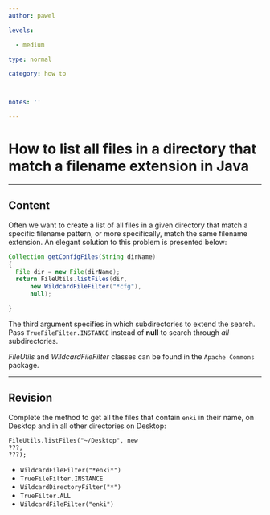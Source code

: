 ```yaml
---
author: pawel

levels:

  - medium

type: normal

category: how to



notes: ''

---
```


# How to list all files in a directory that match a filename extension in Java

---
## Content

Often we want to create a list of all files in a given directory that match a specific filename pattern, or more specifically, match the same filename extension. An elegant solution to this problem is presented below:

```java
Collection getConfigFiles(String dirName)
{
  File dir = new File(dirName);
  return FileUtils.listFiles(dir, 
      new WildcardFileFilter("*cfg"),
      null);

}
```
The third argument specifies in which subdirectories to extend the search. Pass `TrueFileFilter.INSTANCE` instead of **null** to search through *all* subdirectories.

*FileUtils* and *WildcardFileFilter* classes can be found in the `Apache Commons` package.

---
## Revision

Complete the method to get all the files that contain `enki` in their name, on Desktop and in all other directories on Desktop:
```
FileUtils.listFiles("~/Desktop", new 
???,
???);
```

* `WildcardFileFilter("*enki*")` 
* `TrueFileFilter.INSTANCE` 
* `WildcardDirectoryFilter("*")` 
* `TrueFilter.ALL` 
* `WildcardFileFilter("enki")`

